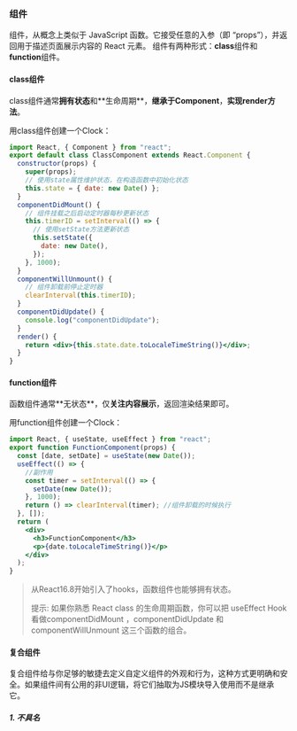 ### 组件
组件，从概念上类似于 JavaScript 函数。它接受任意的⼊参（即 “props”），并返回⽤于描述⻚⾯展示内容的 React 元素。
组件有两种形式：**class**组件和**function**组件。

#### class组件

class组件通常**拥有状态**和**⽣命周期**，**继承于Component**，**实现render⽅法**。

⽤class组件创建⼀个Clock：

```jsx
import React, { Component } from "react";
export default class ClassComponent extends React.Component {
  constructor(props) {
    super(props);
    // 使⽤state属性维护状态，在构造函数中初始化状态
    this.state = { date: new Date() };
  }
  componentDidMount() {
    // 组件挂载之后启动定时器每秒更新状态
    this.timerID = setInterval(() => {
      // 使⽤setState⽅法更新状态
      this.setState({
        date: new Date(),
      });
    }, 1000);
  }
  componentWillUnmount() {
    // 组件卸载前停⽌定时器
    clearInterval(this.timerID);
  }
  componentDidUpdate() {
    console.log("componentDidUpdate");
  }
  render() {
    return <div>{this.state.date.toLocaleTimeString()}</div>;
  }
}

```



#### function组件

函数组件通常**⽆状态**，仅**关注内容展示**，返回渲染结果即可。

⽤function组件创建⼀个Clock：

```jsx
import React, { useState, useEffect } from "react";
export function FunctionComponent(props) {
  const [date, setDate] = useState(new Date());
  useEffect(() => {
    //副作⽤
    const timer = setInterval(() => {
      setDate(new Date());
    }, 1000);
    return () => clearInterval(timer); //组件卸载的时候执⾏
  }, []);
  return (
    <div>
      <h3>FunctionComponent</h3>
      <p>{date.toLocaleTimeString()}</p>
    </div>
  );
}

```

>   从React16.8开始引⼊了hooks，函数组件也能够拥有状态。
>
>   提示: 如果你熟悉 React class 的⽣命周期函数，你可以把 useEffect Hook 看做componentDidMount ，componentDidUpdate 和 componentWillUnmount 这三个函数的组合。

#### 复合组件

复合组件给与你⾜够的敏捷去定义⾃定义组件的外观和⾏为，这种⽅式更明确和安全。如果组件间有公⽤的⾮UI逻辑，将它们抽取为JS模块导⼊使⽤⽽不是继承它。

##### 1. 不具名









